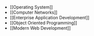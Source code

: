 - [[Operating System]]
- [[Computer Networks]]
- [[Enterprise Application Development]]
- [[Object Oriented Programming]]
- [[Modern Web Development]]